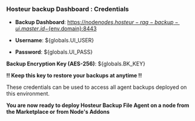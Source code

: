 ### Hosteur backup Dashboard : Credentials

* **Backup Dashboard**: [https://node${nodes.hosteur-rag-backup-ui.master.id}-${env.domain}:8443](https://node${nodes.hosteur-rag-backup-ui.master.id}-${env.domain}:8443/)

* **Username**: ${globals.UI_USER}

* **Password**: ${globals.UI_PASS}

**Backup Encryption Key (AES-256)**: ${globals.BK_KEY}

**!! Keep this key to restore your backups at anytime !!**

These credentials can be used to access all agent backups deployed on this environment.

**You are now ready to deploy Hosteur Backup File Agent on a node from the Marketplace or from Node's Addons**